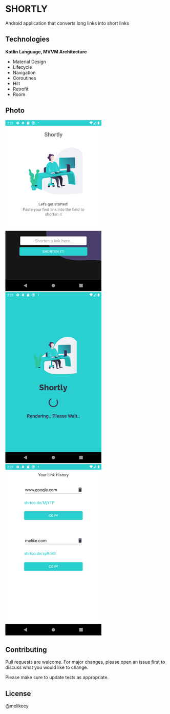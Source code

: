 # SHORTLY

Android application that converts long links into short links

## Technologies
 **Kotlin Language, MVVM Architecture**

 - Material Design 
 - Lifecycle
 - Navigation
 - Coroutines 
  - Hilt
  -  Retrofit 
 - Room

## Photo


 <img src="https://github.com/melikeey/android-short-link/raw/main/image1.png" width="300" alt="image"/><img src="https://github.com/melikeey/android-short-link/raw/main/image2.png" width="300" alt="image"/><img src="https://github.com/melikeey/android-short-link/raw/main/image3.png" width="300" alt="image"/>



## Contributing
Pull requests are welcome. For major changes, please open an issue first to discuss what you would like to change.

Please make sure to update tests as appropriate.

## License
@melikeey
